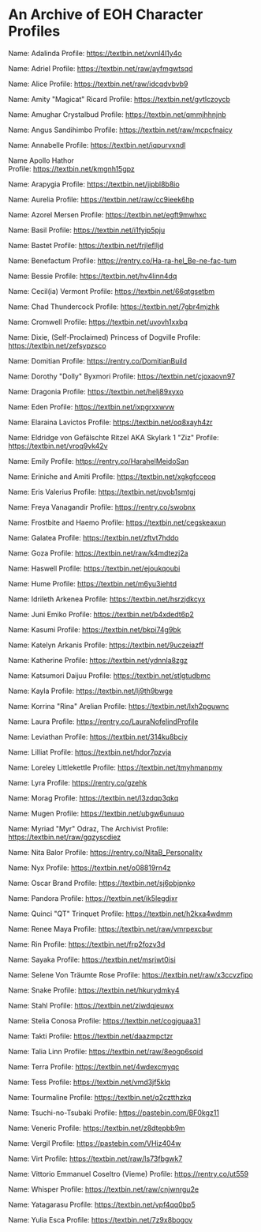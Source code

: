 # An Archive of EOH Character Profiles

Name: Adalinda
Profile: https://textbin.net/xvnl4l1y4o

Name: Adriel
Profile: https://textbin.net/raw/ayfmgwtsqd

Name: Alice
Profile: https://textbin.net/raw/idcqdvbvb9

Name: Amity "Magicat" Ricard
Profile: https://textbin.net/gvtlczoycb

Name: Amughar Crystalbud
Profile: https://textbin.net/qmmjhhnjnb

Name: Angus Sandihimbo
Profile: https://textbin.net/raw/mcpcfnaicy

Name: Annabelle
Profile: https://textbin.net/iqpurvxndl

Name Apollo Hathor	
Profile: https://textbin.net/kmgnh15gpz

Name: Arapygia
Profile: https://textbin.net/jipbl8b8io

Name: Aurelia
Profile: https://textbin.net/raw/cc9ieek6hp

Name: Azorel Mersen
Profile: https://textbin.net/egft9mwhxc

Name: Basil
Profile: https://textbin.net/i1fyip5pju

Name: Bastet
Profile: https://textbin.net/frjleflljd

Name: Benefactum
Profile: https://rentry.co/Ha-ra-hel_Be-ne-fac-tum

Name: Bessie
Profile: https://textbin.net/hv4linn4dq

Name: Cecil(ia) Vermont
Profile: https://textbin.net/66qtgsetbm

Name: Chad Thundercock
Profile: https://textbin.net/7gbr4mjzhk

Name: Cromwell
Profile: https://textbin.net/uvovh1xxbq

Name: Dixie, (Self-Proclaimed) Princess of Dogville
Profile: https://textbin.net/zefsypzsco

Name: Domitian
Profile: https://rentry.co/DomitianBuild

Name: Dorothy "Dolly" Byxmori
Profile: https://textbin.net/cjoxaovn97

Name: Dragonia
Profile: https://textbin.net/helj89xyxo

Name: Eden
Profile: https://textbin.net/ixpgrxxwvw

Name: Elaraina Lavictos
Profile: https://textbin.net/oq8xayh4zr

Name: Eldridge von Gefälschte Ritzel AKA Skylark 1 "Ziz"
Profile: https://textbin.net/vroq9vk42v

Name: Emily
Profile: https://rentry.co/HarahelMeidoSan

Name: Eriniche and Amiti
Profile: https://textbin.net/xgkgfcceoq

Name: Eris Valerius
Profile: https://textbin.net/pvob1smtgj

Name: Freya Vanagandir
Profile: https://rentry.co/swobnx

Name: Frostbite and Haemo
Profile: https://textbin.net/cegskeaxun

Name: Galatea
Profile: https://textbin.net/zftvt7hddo

Name: Goza
Profile: https://textbin.net/raw/k4mdtezj2a

Name: Haswell
Profile: https://textbin.net/ejoukqoubi

Name: Hume
Profile: https://textbin.net/m6yu3iehtd

Name: Idrileth Arkenea
Profile: https://textbin.net/hsrzjdkcyx

Name: Juni Emiko
Profile: https://textbin.net/b4xdedt6p2

Name: Kasumi
Profile: https://textbin.net/bkpi74g9bk

Name: Katelyn Arkanis
Profile: https://textbin.net/9uczeiazff

Name: Katherine
Profile: https://textbin.net/ydnnla8zgz

Name: Katsumori Daijuu
Profile: https://textbin.net/stlgtudbmc

Name: Kayla
Profile: https://textbin.net/lj9th9bwge

Name: Korrina "Rina" Arelian
Profile: https://textbin.net/lxh2pguwnc

Name: Laura
Profile: https://rentry.co/LauraNofelindProfile

Name: Leviathan
Profile: https://textbin.net/314ku8bciy

Name: Lilliat
Profile: https://textbin.net/hdor7pzvja

Name: Loreley Littlekettle
Profile: https://textbin.net/tmyhmanpmy

Name: Lyra
Profile: https://rentry.co/gzehk

Name: Morag
Profile: https://textbin.net/l3zdqp3qkq

Name: Mugen
Profile: https://textbin.net/ubgw6unuuo

Name: Myriad "Myr" Odraz, The Archivist
Profile: https://textbin.net/raw/gqzyscdiez

Name: Nita Balor
Profile: https://rentry.co/NitaB_Personality

Name: Nyx
Profile: https://textbin.net/o08819rn4z

Name: Oscar Brand
Profile: https://textbin.net/sj6pbjpnko

Name: Pandora
Profile: https://textbin.net/ik5legdjxr

Name: Quinci "QT" Trinquet
Profile: https://textbin.net/h2kxa4wdmm

Name: Renee Maya
Profile: https://textbin.net/raw/vmrpexcbur

Name: Rin
Profile: https://textbin.net/frp2fozv3d

Name: Sayaka
Profile: https://textbin.net/msrjwt0isi

Name: Selene Von Träumte Rose
Profile: https://textbin.net/raw/x3ccvzfipo

Name: Snake
Profile: https://textbin.net/hkurydmky4

Name: Stahl
Profile: https://textbin.net/ziwdqjeuwx

Name: Stelia Conosa
Profile: https://textbin.net/cogjguaa31

Name: Takti
Profile: https://textbin.net/daazmpctzr

Name: Talia Linn
Profile: https://textbin.net/raw/8eogp6sqid

Name: Terra
Profile: https://textbin.net/4wdexcmyqc

Name: Tess
Profile: https://textbin.net/vmd3jf5klq

Name: Tourmaline
Profile: https://textbin.net/q2cztthzkq

Name: Tsuchi-no-Tsubaki
Profile: https://pastebin.com/BF0kgz11

Name: Veneric
Profile: https://textbin.net/z8dtepbb9m

Name: Vergil
Profile: https://pastebin.com/VHiz404w

Name: Virt
Profile: https://textbin.net/raw/ls73fbgwk7

Name: Vittorio Emmanuel Coseltro (Vieme)
Profile: https://rentry.co/ut559

Name: Whisper
Profile: https://textbin.net/raw/cnjwnrgu2e

Name: Yatagarasu
Profile: https://textbin.net/vpf4qq0bp5

Name: Yulia Esca
Profile: https://textbin.net/7z9x8bogov
